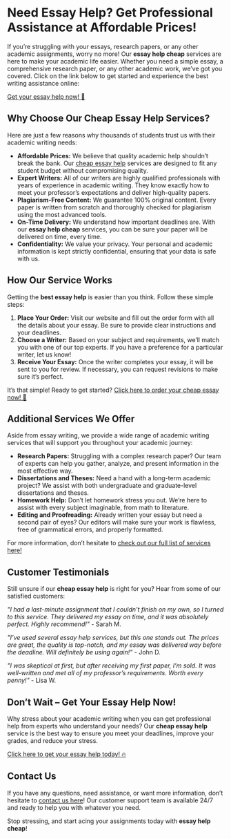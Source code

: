 # Need Essay Help? Get Professional Assistance at Affordable Prices!

If you’re struggling with your essays, research papers, or any other academic assignments, worry no more! Our **essay help cheap** services are here to make your academic life easier. Whether you need a simple essay, a comprehensive research paper, or any other academic work, we’ve got you covered. Click on the link below to get started and experience the best writing assistance online:

[Get your essay help now! 🚀](https://tinyurl.com/topessay?keyword=essay+help+cheap)

## Why Choose Our Cheap Essay Help Services?

Here are just a few reasons why thousands of students trust us with their academic writing needs:

- **Affordable Prices:** We believe that quality academic help shouldn’t break the bank. Our [cheap essay help](https://tinyurl.com/topessay?keyword=essay+help+cheap) services are designed to fit any student budget without compromising quality.
- **Expert Writers:** All of our writers are highly qualified professionals with years of experience in academic writing. They know exactly how to meet your professor’s expectations and deliver high-quality papers.
- **Plagiarism-Free Content:** We guarantee 100% original content. Every paper is written from scratch and thoroughly checked for plagiarism using the most advanced tools.
- **On-Time Delivery:** We understand how important deadlines are. With our **essay help cheap** services, you can be sure your paper will be delivered on time, every time.
- **Confidentiality:** We value your privacy. Your personal and academic information is kept strictly confidential, ensuring that your data is safe with us.

## How Our Service Works

Getting the **best essay help** is easier than you think. Follow these simple steps:

1. **Place Your Order:** Visit our website and fill out the order form with all the details about your essay. Be sure to provide clear instructions and your deadlines.
2. **Choose a Writer:** Based on your subject and requirements, we’ll match you with one of our top experts. If you have a preference for a particular writer, let us know!
3. **Receive Your Essay:** Once the writer completes your essay, it will be sent to you for review. If necessary, you can request revisions to make sure it’s perfect.

It’s that simple! Ready to get started? [Click here to order your cheap essay now! 📝](https://tinyurl.com/topessay?keyword=essay+help+cheap)

## Additional Services We Offer

Aside from essay writing, we provide a wide range of academic writing services that will support you throughout your academic journey:

- **Research Papers:** Struggling with a complex research paper? Our team of experts can help you gather, analyze, and present information in the most effective way.
- **Dissertations and Theses:** Need a hand with a long-term academic project? We assist with both undergraduate and graduate-level dissertations and theses.
- **Homework Help:** Don’t let homework stress you out. We’re here to assist with every subject imaginable, from math to literature.
- **Editing and Proofreading:** Already written your essay but need a second pair of eyes? Our editors will make sure your work is flawless, free of grammatical errors, and properly formatted.

For more information, don’t hesitate to [check out our full list of services here!](https://tinyurl.com/topessay?keyword=essay+help+cheap)

## Customer Testimonials

Still unsure if our **cheap essay help** is right for you? Hear from some of our satisfied customers:

_"I had a last-minute assignment that I couldn't finish on my own, so I turned to this service. They delivered my essay on time, and it was absolutely perfect. Highly recommend!"_ - Sarah M.

_"I’ve used several essay help services, but this one stands out. The prices are great, the quality is top-notch, and my essay was delivered way before the deadline. Will definitely be using again!"_ - John D.

_"I was skeptical at first, but after receiving my first paper, I’m sold. It was well-written and met all of my professor’s requirements. Worth every penny!"_ - Lisa W.

## Don’t Wait – Get Your Essay Help Now!

Why stress about your academic writing when you can get professional help from experts who understand your needs? Our **cheap essay help** service is the best way to ensure you meet your deadlines, improve your grades, and reduce your stress.

[Click here to get your essay help today! 🔥](https://tinyurl.com/topessay?keyword=essay+help+cheap)

## Contact Us

If you have any questions, need assistance, or want more information, don’t hesitate to [contact us here](https://tinyurl.com/topessay?keyword=essay+help+cheap)! Our customer support team is available 24/7 and ready to help you with whatever you need.

Stop stressing, and start acing your assignments today with **essay help cheap**!
